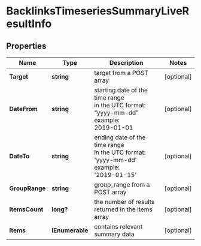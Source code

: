 # BacklinksTimeseriesSummaryLiveResultInfo


## Properties

| Name | Type | Description | Notes |
|------------ | ------------- | ------------- | -------------|
**Target** | **string** | target from a POST array |[optional]|
**DateFrom** | **string** | starting date of the time range<br>in the UTC format: “yyyy-mm-dd”<br>example:<br>2019-01-01 |[optional]|
**DateTo** | **string** | ending date of the time range<br>in the UTC format: 'yyyy-mm-dd'<br>example:<br>'2019-01-15' |[optional]|
**GroupRange** | **string** | group_range from a POST array |[optional]|
**ItemsCount** | **long?** | the number of results returned in the items array |[optional]|
**Items** | **IEnumerable<BacklinksTimeseriesSummaryLiveItem>** | contains relevant summary data |[optional]|